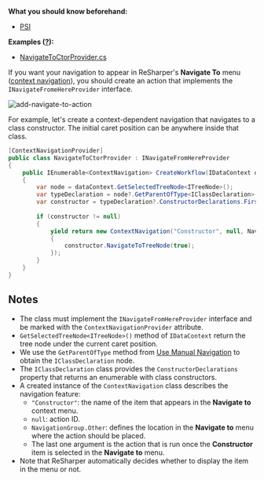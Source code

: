 [//]: # (title: Add a Navigation Action to the 'Navigate to' Menu)

**What you should know beforehand:**
* [PSI](NavigateCode.md#psi-basics)

**Examples ([?](HowTo_HowTo.md#sample-solution)):**
* [NavigateToCtorProvider.cs](https://github.com/JetBrains/sample-resharper-plugin/blob/master/SampleReSharperPlugin/src/PsiNavigation/NavigateToCtorProvider.cs)

If you want your navigation to appear in ReSharper's **Navigate To** menu ([context navigation](NavigateCode.md)), you should create an action that implements the `INavigateFromeHereProvider` interface.

![add-navigate-to-action](add-navigate-to-action.png)

For example, let's create a context-dependent navigation that navigates to a class constructor. The initial caret position can be anywhere inside that class.

```csharp
[ContextNavigationProvider]
public class NavigateToCtorProvider : INavigateFromHereProvider
{
    public IEnumerable<ContextNavigation> CreateWorkflow(IDataContext dataContext)
    {
        var node = dataContext.GetSelectedTreeNode<ITreeNode>();
        var typeDeclaration = node?.GetParentOfType<IClassDeclaration>();            
        var constructor = typeDeclaration?.ConstructorDeclarations.FirstNotNull();
 
        if (constructor != null)
        {
            yield return new ContextNavigation("Constructor", null, NavigationActionGroup.Other, () =>
            {
                constructor.NavigateToTreeNode(true);
            });
        }                       
    }
}
```

## Notes

* The class must implement the `INavigateFromHereProvider` interface and be marked with the `ContextNavigationProvider` attribute.
* `GetSelectedTreeNode<ITreeNode>()` method of `IDataContext` return the tree node under the current caret position.
* We use the `GetParentOfType` method from [Use Manual Navigation](UseManualNavigation.md) to obtain the `IClassDeclaration` node.
* The `IClassDeclaration` class provides the `ConstructorDeclarations` property that returns an enumerable with class constructors.
* A created instance of the `ContextNavigation` class describes the navigation feature:
    * `"Constructor"`: the name of the item that appears in the **Navigate to** context menu.
    * `null`: action ID.
    * `NavigationGroup.Other`: defines the location in the **Navigate to** menu where the action should be placed.
    * The last one argument is the action that is run once the **Constructor** item is selected in the **Navigate to** menu.
* Note that ReSharper automatically decides whether to display the item in the menu or not.